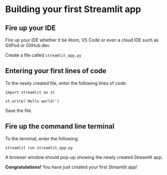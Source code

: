 # Building your first Streamlit app

## Fire up your IDE

Fire up your IDE whether it be Atom, VS Code or even a cloud IDE such as GitPod or GitHub.dev.

Create a file called `streamlit_app.py`

## Entering your first lines of code

To the newly created file, enter the following lines of code:

```
import streamlit as st

st.write('Hello world!')
```

Save the file.

## Fire up the command line terminal

To the terminal, enter the following:

```
streamlit run streamlit_app.py
```

A browser window should pop-up showing the newly created Streamlit app.

**Congratulations!** You have just created your first Streamlit app!